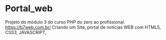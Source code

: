 # Portal_web
Projeto  do módulo 3 do curso PHP do zero ao profissional. https://b7web.com.br/   Criando um Site, portal de notícias WEB com HTML5, CSS3, JAVASCRIPT,
